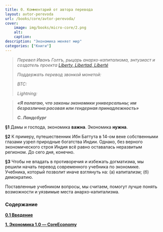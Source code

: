 ```yaml
---
title: 0. Комментарий от автора перевода
layout: avtor-perevoda
url: /books/core/avtor-perevoda/
cover:
    image: img/books/micro-core/2.png
    alt: 
    caption: 
description: "Экономика меняет мир"
categories: ["Книги"]
---
```



> *Перевел Иванъ Голтъ, рыцарь анархо-капитализма, энтузиаст и создатель проекта [Liberty, Libertad, Liberté](https://t.me/rand_philosophy)*
>
> *Поддержать перевод звонкой монетой:*
>
> *BTC:*
>
> *Lightning:*


>***«Я полагаю, что законы экономики универсальны; им безразлична расовая или гендерная принадлежность»***
>
>***С. Ландсбург***

**§1** Дамы и господа, экономика **важна**. Экономика **нужна**.

**§2** К примеру, путешественник Ибн Баттута в 14-ом веке собственными глазами узрел природные богатства Индии.
Однако, без верного экономического строя Индия всё равно оставалась неразвитым регионом. До сего дня, конечно.

**§3** Чтобы не впадать в противоречия и избежать догматизма, мы решили начать перевод современного учебника по экономике. Учебника, который позволит иначе взглянуть на: (а) капитализм; (б) демократию.

Поставленные учебником вопросы, мы считаем, помогут лучше понять возможности и уязвимые места анархо-капитализма.

### <h3>Содержание</h3>

**[0.1 Введение](/books/core/vvedenie/)**

**[1. Экономика 1.0 — CoreEconomy](/1-ekonomika-1-1-neravenstvo-dohodov/)**